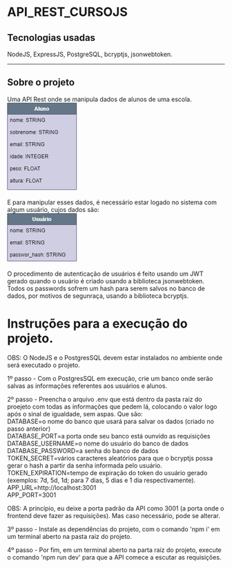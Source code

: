 # API_REST_CURSOJS

<h2>Tecnologias usadas</h2>
NodeJS, ExpressJS, PostgreSQL, bcryptjs, jsonwebtoken.
<hr>

<h2>Sobre o projeto</h2>
Uma API Rest onde se manipula dados de alunos de uma escola.  <br>
<img src="imgs-readme/Aluno.png" />

E para manipular esses dados, é necessário estar logado no sistema com algum usuário, cujos dados são: <br>
<img src="imgs-readme/User.png" />

O procedimento de autenticação de usuários é feito usando um JWT gerado quando o usuário é criado usando a biblioteca jsonwebtoken. <br>
Todos os passwords sofrem um hash para serem salvos no banco de dados, por motivos de segunraça, usando a biblioteca bcryptjs.

# Instruções para a execução do projeto. 
OBS: O NodeJS e o PostgresSQL devem estar instalados no ambiente onde será executado o projeto.

1º passo - Com o PostgresSQL em execução, crie um banco onde serão salvas as informações referentes aos usuários e alunos.

2º passo - Preencha o arquivo .env que está dentro da pasta raiz  do proejeto com todas as informações que pedem lá, colocando o valor logo após o sinal de igualdade, sem aspas. Que são:<br> 
DATABASE=o nome do banco que usará para salvar os dados (criado no passo anterior) <br>
DATABASE_PORT=a porta onde seu banco está ounvido as requisições <br>
DATABASE_USERNAME=o nome do usuário do banco de dados <br>
DATABASE_PASSWORD=a senha do banco de dados <br>
TOKEN_SECRET=vários caracteres aleatórios para que o bcryptjs possa gerar o hash a partir da senha informada pelo usuário.<br>
TOKEN_EXPIRATION=tempo de expiração do token do usuário gerado (exemplos: 7d, 5d, 1d; para 7 dias, 5 dias e 1 dia  respectivamente).
APP_URL=http://localhost:3001 <br>
APP_PORT=3001

OBS: A princípio, eu deixe a porta padrão da API como 3001 (a porta onde o frontend deve fazer as requisições). Mas caso necessário, pode se alterar.

3º passo - Instale as dependências do projeto, com o comando 'npm i' em um terminal aberto na pasta raiz do projeto.

4º passo - Por fim, em um terminal aberto na parta raiz do projeto, execute o comando 'npm run dev' para que a API comece a escutar as requisições.

